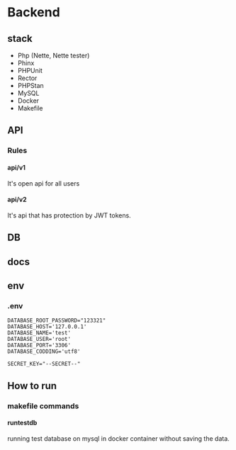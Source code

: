 # Backend 
## stack
- Php (Nette, Nette tester)
- Phinx
- PHPUnit
- Rector
- PHPStan
- MySQL
- Docker
- Makefile
## API
### Rules
#### api/v1
It's open api for all users
#### api/v2
It's api that has protection by JWT tokens.
## DB
## docs
## env
### .env

```dotenv
DATABASE_ROOT_PASSWORD="123321"
DATABASE_HOST='127.0.0.1'
DATABASE_NAME='test'
DATABASE_USER='root'
DATABASE_PORT='3306'
DATABASE_CODDING='utf8'

SECRET_KEY="--SECRET--"
```

## How to run
### makefile commands
#### runtestdb
running test database on mysql in docker container without saving the data.
